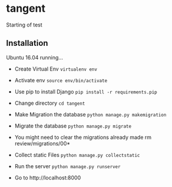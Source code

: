 # tangent
Starting of test

Installation
------------
Ubuntu 16.04 running...



* Create Virtual Env
`virtualenv env`

* Activate env
`source env/bin/activate`

* Use pip to install Django
`pip install -r requirements.pip`

* Change directory
`cd tangent`

* Make Migration the database
`python manage.py makemigration`

* Migrate the database
`python manage.py migrate`

* You might need to clear the migrations already made
rm review/migrations/00*

* Collect static Files
`python manage.py collectstatic`

* Run the server
`python manage.py runserver`

* Go to http://localhost:8000
